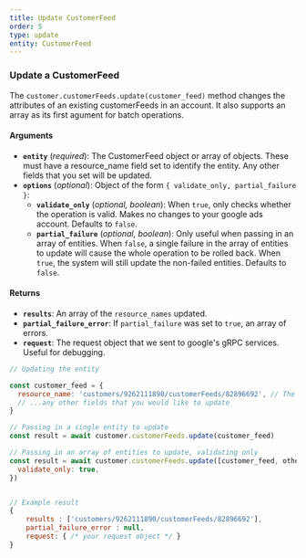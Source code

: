 ```yaml
---
title: Update CustomerFeed
order: 5
type: update
entity: CustomerFeed
---
```


### Update a CustomerFeed

The `customer.customerFeeds.update(customer_feed)` method changes the attributes of an existing customerFeeds in an account. It also supports an array as its first agument for batch operations.

#### Arguments

- **`entity`** (_required_): The CustomerFeed object or array of objects. These must have a resource_name field set to identify the entity. Any other fields that you set will be updated.
- **`options`** (_optional_): Object of the form `{ validate_only, partial_failure }`:
  - **`validate_only`** (_optional, boolean_): When `true`, only checks whether the operation is valid. Makes no changes to your google ads account. Defaults to `false`.
  - **`partial_failure`** (_optional, boolean_): Only useful when passing in an array of entities. When `false`, a single failure in the array of entities to update will cause the whole operation to be rolled back. When `true`, the system will still update the non-failed entities. Defaults to `false`.

#### Returns

- **`results`**: An array of the `resource_names` updated.
- **`partial_failure_error`**: If `partial_failure` was set to `true`, an array of errors.
- **`request`**: The request object that we sent to google's gRPC services. Useful for debugging.

```javascript
// Updating the entity

const customer_feed = {
  resource_name: 'customers/9262111890/customerFeeds/82896692', // The resource_name is required
  // ...any other fields that you would like to update
}

// Passing in a single entity to update
const result = await customer.customerFeeds.update(customer_feed)

// Passing in an array of entities to update, validating only
const result = await customer.customerFeeds.update([customer_feed, other_customer_feed], {
  validate_only: true,
})
```

```javascript

// Example result
{
	results : ['customers/9262111890/customerFeeds/82896692'],
	partial_failure_error : null,
	request: { /* your request object */ }
}

```
